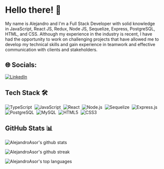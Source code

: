 # Hello there! 👋

My name is Alejandro and I'm a Full Stack Developer with solid knowledge in JavaScript, React JS, Redux, Node JS, Sequelize, Express, PostgreSQL, HTML, and CSS. Although my experience in the industry is recent, I have had the opportunity to work on challenging projects that have allowed me to develop my technical skills and gain experience in teamwork and effective communication with clients and stakeholders.

## 🌐 Socials:
[![LinkedIn](https://img.shields.io/badge/LinkedIn-%230077B5.svg?logo=linkedin&logoColor=white)](https://www.linkedin.com/in/aacg/)

## Tech Stack 🛠️

![TypeScript](https://img.shields.io/badge/-TypeScript-05122A?style=flat&logo=typescript)&nbsp;
![JavaScript](https://img.shields.io/badge/-JavaScript-05122A?style=flat&logo=javascript)&nbsp;
![React](https://img.shields.io/badge/-React-05122A?style=flat&logo=react)&nbsp;
![Node.js](https://img.shields.io/badge/-Node.js-05122A?style=flat&logo=node.js)&nbsp;
![Sequelize](https://img.shields.io/badge/-Sequelize-05122A?style=flat&logo=sequelize)&nbsp;
![Express.js](https://img.shields.io/badge/-Express.js-05122A?style=flat&logo=express)&nbsp;
![PostgreSQL](https://img.shields.io/badge/-PostgreSQL-05122A?style=flat&logo=postgresql)&nbsp;
![MySQL](https://img.shields.io/badge/-MySQL-05122A?style=flat&logo=mysql)&nbsp;
![HTML5](https://img.shields.io/badge/-HTML5-05122A?style=flat&logo=html5)&nbsp;
![CSS3](https://img.shields.io/badge/-CSS3-05122A?style=flat&logo=css3)

## GitHub Stats 📊

![AlejandroAsor's github stats](https://github-readme-stats.vercel.app/api?username=AlejandroAsor&show_icons=true&theme=dracula)

![AlejandroAsor's github streak](https://github-readme-streak-stats.herokuapp.com/?user=AlejandroAsor&theme=dracula)

![AlejandroAsor's top languages](https://github-readme-stats.vercel.app/api/top-langs/?username=AlejandroAsor&layout=compact&theme=dracula)
